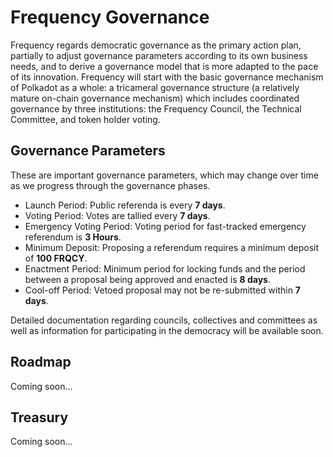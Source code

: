 # Frequency Governance

Frequency regards democratic governance as the primary action plan, partially to adjust governance parameters according to its own business needs, and to derive a governance model that is more adapted to the pace of its innovation.
Frequency will start with the basic governance mechanism of Polkadot as a whole: a tricameral governance structure (a relatively mature on-chain governance mechanism) which includes coordinated governance by three institutions: the Frequency Council, the Technical Committee, and token holder voting.

## Governance Parameters

These are important governance parameters, which may change over time as we progress through the governance phases.


* Launch Period: Public referenda is every **7 days**.
* Voting Period: Votes are tallied every **7 days**.
* Emergency Voting Period: Voting period for fast-tracked emergency referendum is **3 Hours**.
* Minimum Deposit: Proposing a referendum requires a minimum deposit of **100 FRQCY**.
* Enactment Period: Minimum period for locking funds and the period between a proposal being approved and enacted is **8 days**.
* Cool-off Period: Vetoed proposal may not be re-submitted within **7 days**.


Detailed documentation regarding councils, collectives and committees as well as information for participating in the democracy will be available soon.

## Roadmap

Coming soon...

## Treasury

Coming soon...
